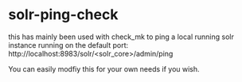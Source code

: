 # solr-ping-check

this has mainly been used with check_mk to ping a local running solr instance running on the default port:
http://localhost:8983/solr/<solr_core>/admin/ping

You can easily modfiy this for your own needs if you wish.
